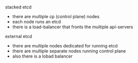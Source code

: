 stacked etcd
- there are multiple cp (control plane) nodes
- each node runs an etcd
- there is a load-balancer that fronts the multiple api-servers

external etcd
- there are multiple nodes dedicated for running etcd
- there are multiple separate nodes running control plane
- also there is a lobad balancer 
